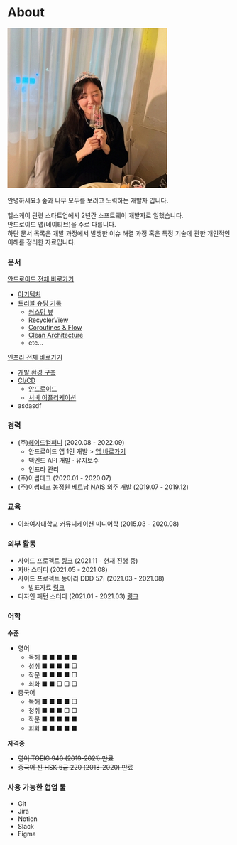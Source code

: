 # About

![Profile](/profile.jpeg)

안녕하세요:) 숲과 나무 모두를 보려고 노력하는 개발자 입니다.

헬스케어 관련 스타트업에서 2년간 소프트웨어 개발자로 일했습니다.</br>
안드로이드 앱(네이티브)을 주로 다룹니다.</br>
하단 문서 목록은 개발 과정에서 발생한 이슈 해결 과정 혹은 특정 기술에 관한 개인적인 이해를 정리한 자료입니다.

### 문서
[안드로이드 전체 바로가기](/android/)
- [아키텍처](/android/architecture.md)
- [트러블 슈팅 기록](/android/android-native-issues.md)
  - [커스텀 뷰](/android/android-native-issues.md)
  - [RecyclerView]()
  - [Coroutines & Flow]()
  - [Clean Architecture]()
  - etc...

[인프라 전체 바로가기](/infra/)
  - [개발 환경 구축](/infra/overall-architecture.md)
  - [CI/CD](/infra/ci_cd/)
    - [안드로이드](/infra/ci_cd/android-ci-cd.md)
    - [서버 어플리케이션](/infra/ci_cd/server-app-ci-cd.md)
  - asdasdf

### 경력
- (주)[헤이드컴퍼니](https://www.hayd.app/) (2020.08 - 2022.09)
  - 안드로이드 앱 1인 개발 > [앱 바로가기](https://play.google.com/store/apps/details?id=app.hayd.android)
  - 백엔드 API 개발 · 유지보수
  - 인프라 관리
- (주)이썸테크 (2020.01 - 2020.07)
- (주)이썸테크 농정원 베트남 NAIS 외주 개발 (2019.07 - 2019.12)
  
### 교육
- 이화여자대학교 커뮤니케이션 미디어학 (2015.03 - 2020.08)

### 외부 활동
- 사이드 프로젝트 [링크](https://github.com/jjjlyn/moc-android) (2021.11 - 현재 진행 중)
- 자바 스터디 (2021.05 - 2021.08)
- 사이드 프로젝트 동아리 DDD 5기 (2021.03 - 2021.08)
  - 발표자료 [링크](https://github.com/jjjlyn/DDD-5-Android-Session)
- 디자인 패턴 스터디 (2021.01 - 2021.03) [링크](https://github.com/CS-Study-Team)

### 어학
**수준**
- 영어
  - 독해 ■ ■ ■ ■ ■
  - 청취 ■ ■ ■ ■ □
  - 작문 ■ ■ ■ ■ □
  - 회화 ■ ■ □ □ □
- 중국어
  - 독해 ■ ■ ■ ■ □
  - 청취 ■ ■ ■ □ □
  - 작문 ■ ■ ■ ■ ■
  - 회화 ■ ■ ■ ■ ■

**자격증**

- ~~영어 TOEIC 940 (2019-2021) 만료~~
- ~~중국어 신 HSK 6급 220 (2018-2020) 만료~~

### 사용 가능한 협업 툴
- Git
- Jira
- Notion
- Slack
- Figma